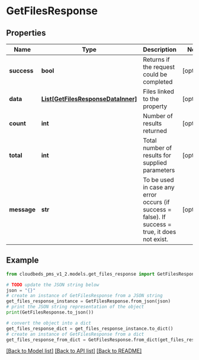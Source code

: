 # GetFilesResponse


## Properties

Name | Type | Description | Notes
------------ | ------------- | ------------- | -------------
**success** | **bool** | Returns if the request could be completed | [optional] 
**data** | [**List[GetFilesResponseDataInner]**](GetFilesResponseDataInner.md) | Files linked to the property | [optional] 
**count** | **int** | Number of results returned | [optional] 
**total** | **int** | Total number of results for supplied parameters | [optional] 
**message** | **str** | To be used in case any error occurs (if success &#x3D; false). If success &#x3D; true, it does not exist. | [optional] 

## Example

```python
from cloudbeds_pms_v1_2.models.get_files_response import GetFilesResponse

# TODO update the JSON string below
json = "{}"
# create an instance of GetFilesResponse from a JSON string
get_files_response_instance = GetFilesResponse.from_json(json)
# print the JSON string representation of the object
print(GetFilesResponse.to_json())

# convert the object into a dict
get_files_response_dict = get_files_response_instance.to_dict()
# create an instance of GetFilesResponse from a dict
get_files_response_from_dict = GetFilesResponse.from_dict(get_files_response_dict)
```
[[Back to Model list]](../README.md#documentation-for-models) [[Back to API list]](../README.md#documentation-for-api-endpoints) [[Back to README]](../README.md)


